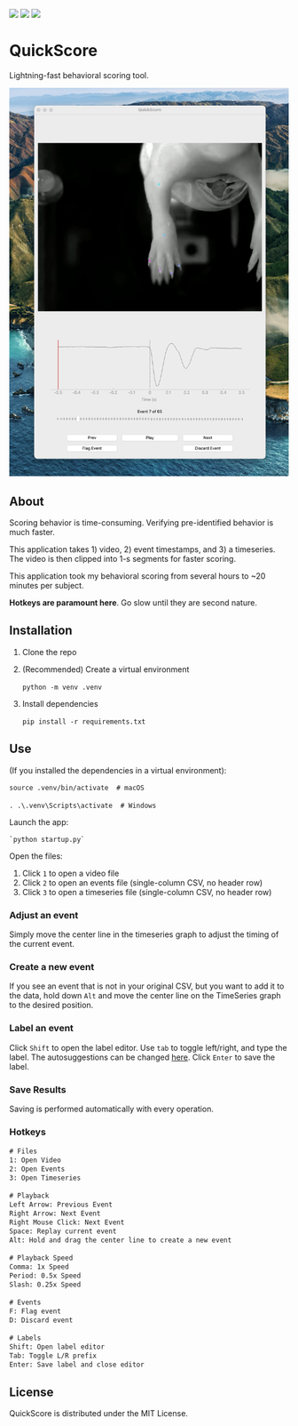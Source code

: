 ![](https://img.shields.io/github/actions/workflow/status/codeneuroio/quickscore/ci.yml)
![](https://img.shields.io/badge/code%20style-black-000000.svg)
![](https://img.shields.io/badge/license-MIT-blue)

# QuickScore
Lightning-fast behavioral scoring tool.

<img src="assets/screenshot.jpeg" alt="interface" width=600 />

## About
Scoring behavior is time-consuming. Verifying pre-identified behavior is much faster.

This application takes 1) video, 2) event timestamps, and 3) a timeseries. The video is then clipped into 1-s 
segments for faster scoring.

This application took my behavioral scoring from several hours to ~20 minutes per subject.

**Hotkeys are paramount here**. Go slow until they are second nature.

## Installation

1. Clone the repo
2. (Recommended) Create a virtual environment

   `python -m venv .venv`

3. Install dependencies
    
    `pip install -r requirements.txt`

## Use

(If you installed the dependencies in a virtual environment):

   ```
   source .venv/bin/activate  # macOS
   
   . .\.venv\Scripts\activate  # Windows
   ```

Launch the app:
    
    `python startup.py`

Open the files:

1. Click `1` to open a video file
2. Click `2` to open an events file (single-column CSV, no header row)
3. Click `3` to open a timeseries file (single-column CSV, no header row)

### Adjust an event
Simply move the center line in the timeseries graph to adjust the timing of the current event.

### Create a new event
If you see an event that is not in your original CSV, but you want to add it to the data, hold down `Alt` and move 
the center line on the TimeSeries graph to the desired position.

### Label an event
Click `Shift` to open the label editor. Use `tab` to toggle left/right, and type the label. The autosuggestions can 
be changed [here](app/views/label_view.py#L49). Click `Enter` to save the label.

### Save Results
Saving is performed automatically with every operation.

### Hotkeys

```
# Files
1: Open Video
2: Open Events
3: Open Timeseries

# Playback
Left Arrow: Previous Event
Right Arrow: Next Event
Right Mouse Click: Next Event
Space: Replay current event
Alt: Hold and drag the center line to create a new event

# Playback Speed
Comma: 1x Speed
Period: 0.5x Speed
Slash: 0.25x Speed

# Events
F: Flag event
D: Discard event

# Labels
Shift: Open label editor
Tab: Toggle L/R prefix
Enter: Save label and close editor
```

## License
QuickScore is distributed under the MIT License.